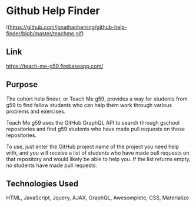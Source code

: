 # Github Help Finder
!(https://github.com/jonathanherring/github-help-finder/blob/master/teachme.gif)



## Link
https://teach-me-g59.firebaseapp.com/

## Purpose

The cohort help finder, or Teach Me g59, provides a way for students from g59 to find fellow students who can help them work through various problems and exercises.

Teach Me g59 uses the GitHub GraphQL API to search through gschool repositories and find g59 students who have made pull requests on those repositories.

To use, just enter the GitHub project name of the project you need help with, and you will receive a list of students who have made pull requests on that repository and would likely be able to help you. If the list returns empty, no students have made pull requests.


## Technologies Used
HTML, JavaScript, Jquery, AJAX, GraphQL, Awesomplete, CSS, Materialize

